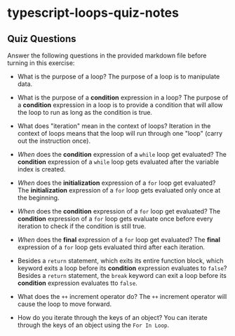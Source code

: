 # typescript-loops-quiz-notes

## Quiz Questions

Answer the following questions in the provided markdown file before turning in this exercise:

- What is the purpose of a loop?
  The purpose of a loop is to manipulate data.

- What is the purpose of a **condition** expression in a loop?
  The purpose of a **condition** expression in a loop is to provide a condition that will allow the loop to run as long as the condition is true.

- What does "iteration" mean in the context of loops?
  Iteration in the context of loops means that the loop will run through one "loop" (carry out the instruction once).

- _When_ does the **condition** expression of a `while` loop get evaluated?
  The **condition** expression of a `while` loop gets evaluated after the variable index is created.

- _When_ does the **initialization** expression of a `for` loop get evaluated?
  The **initialization** expression of a `for` loop gets evaluated only once at the beginning.

- _When_ does the **condition** expression of a `for` loop get evaluated?
  The **condition** expression of a `for` loop gets evaluate once before every iteration to check if the condition is still true.

- _When_ does the **final** expression of a `for` loop get evaluated?
  The **final** expression of a `for` loop gets evaluated third after each iteration.

- Besides a `return` statement, which exits its entire function block, which keyword exits a loop before its **condition** expression evaluates to `false`?
  Besides a `return` statement, the `break` keyword can exit a loop before its **condition** expression evaluates tto `false`.

- What does the `++` increment operator do?
  The `++` increment operator will cause the loop to move forward.

- How do you iterate through the keys of an object?
  You can iterate through the keys of an object using the `For In Loop`.
